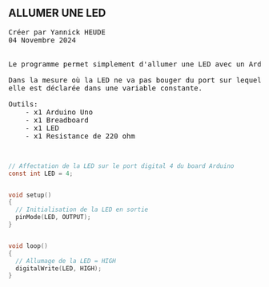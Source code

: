 ## ALLUMER UNE LED

<pre>
Créer par Yannick HEUDE
04 Novembre 2024


Le programme permet simplement d'allumer une LED avec un Arduino Uno.

Dans la mesure où la LED ne va pas bouger du port sur lequel elle est connectée,
elle est déclarée dans une variable constante.

Outils:
    - x1 Arduino Uno
    - x1 Breadboard
    - x1 LED
    - x1 Resistance de 220 ohm
</pre>

<br>

```c
// Affectation de la LED sur le port digital 4 du board Arduino
const int LED = 4;


void setup()
{
  // Initialisation de la LED en sortie
  pinMode(LED, OUTPUT);
}


void loop()
{
  // Allumage de la LED = HIGH
  digitalWrite(LED, HIGH);
}
```
